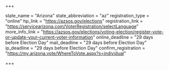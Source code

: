 +++

state_name = "Arizona"
state_abbreviation = "az"
registration_type = "online"
hp_link = "https://azsos.gov/elections"
registration_link = "https://servicearizona.com/VoterRegistration/selectLanguage"
more_info_link = "https://azsos.gov/elections/voting-election/register-vote-or-update-your-current-voter-information"
online_deadline = "29 days before Election Day"
mail_deadline = "29 days before Election Day"
ip_deadline = "29 days before Election Day"
confirm_registration = "https://my.arizona.vote/WhereToVote.aspx?s=individual"

+++